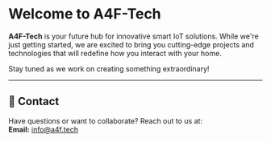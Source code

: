 # Welcome to A4F-Tech

**A4F-Tech** is your future hub for innovative smart IoT solutions. While we're just getting started, we are excited to bring you cutting-edge projects and technologies that will redefine how you interact with your home.  

Stay tuned as we work on creating something extraordinary!

---

## 📧 Contact  
Have questions or want to collaborate? Reach out to us at:  
**Email:** [info@a4f.tech](mailto:info@a4f.tech)  
